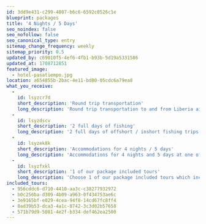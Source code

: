 ```yaml
---
id: 3dd9e431-c299-4807-b6c6-6592c0526c1e
blueprint: packages
title: '4 Nights / 5 Days'
seo_noindex: false
seo_nofollow: false
seo_canonical_type: entry
sitemap_change_frequency: weekly
sitemap_priority: 0.5
updated_by: c69010f5-4ef6-4fb1-b93b-5d19a5331586
updated_at: 1708712851
featured_image:
  - hotel-pasatiempo.jpg
location: a654855b-2bac-4e11-bd80-05cdc6a79ea8
what_you_receive:
  -
    id: lsyzcr7d
    short_description: 'Round trip transportation'
    long_description: 'Round trip transportation to and from Liberia airport to your accommodation at the beginning and end of your trip'
  -
    id: lsyzdscv
    short_description: '2 full days of fishing'
    long_description: '2 full days of offshort / inshort fishing trips'
  -
    id: lsyzek8k
    short_description: 'Accommodations for 4 nights / 5 days'
    long_description: 'Accommodations for 4 nights and 5 days at one of our partnered hotels with GoFish'
  -
    id: lsyzfxkl
    short_description: '1 of our package included tours'
    long_description: 'Choose 1 of our package included tours which includes round trip transportation'
included_tours:
  - 956cddc6-d710-4410-aa3c-c38277932972
  - b0c256ba-d309-4b09-a963-0f434753ae6c
  - 3e9165bf-e029-4cea-94f8-14cd67fc8ff4
  - 0ad39b53-dca3-4a1c-8742-3c3d02b57658
  - 571b79d9-5081-4e2f-b334-def462ea2500
---
```

